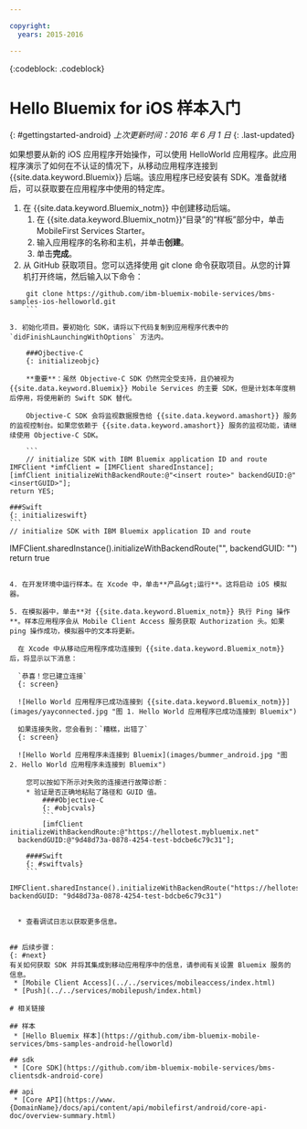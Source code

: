```yaml
---

copyright:
  years: 2015-2016

---
```


<!-- Attribute definitions -->
{:codeblock: .codeblock}

# Hello Bluemix for iOS 样本入门
{: #gettingstarted-android}
*上次更新时间：2016 年 6 月 1 日*
{: .last-updated}  

如果想要从新的 iOS 应用程序开始操作，可以使用 HelloWorld 应用程序。此应用程序演示了如何在不认证的情况下，从移动应用程序连接到 {{site.data.keyword.Bluemix}} 后端。该应用程序已经安装有 SDK。准备就绪后，可以获取要在应用程序中使用的特定库。

1. 在 {{site.data.keyword.Bluemix_notm}} 中创建移动后端。
    1. 在 {{site.data.keyword.Bluemix_notm}}“目录”的“样板”部分中，单击 MobileFirst Services Starter。
    2. 输入应用程序的名称和主机，并单击**创建**。
    3. 单击**完成**。
2. 从 GitHub 获取项目。您可以选择使用 git clone 命令获取项目。从您的计算机打开终端，然后输入以下命令：
```
    git clone https://github.com/ibm-bluemix-mobile-services/bms-samples-ios-helloworld.git
    ```

3. 初始化项目。要初始化 SDK，请将以下代码复制到应用程序代表中的 `didFinishLaunchingWithOptions` 方法内。

	###Ojbective-C
	{: initializeobjc}

	**重要**：虽然 Objective-C SDK 仍然完全受支持，且仍被视为 {{site.data.keyword.Bluemix}} Mobile Services 的主要 SDK，但是计划本年度稍后停用，将使用新的 Swift SDK 替代。

	Objective-C SDK 会将监视数据报告给 {{site.data.keyword.amashort}} 服务的监视控制台。如果您依赖于 {{site.data.keyword.amashort}} 服务的监视功能，请继续使用 Objective-C SDK。

	```
	// initialize SDK with IBM Bluemix application ID and route
IMFClient *imfClient = [IMFClient sharedInstance];
[imfClient initializeWithBackendRoute:@"<insert route>" backendGUID:@"<insertGUID>"];
return YES;
```

	###Swift
	{: initializeswift}
	```
	// initialize SDK with IBM Bluemix application ID and route
IMFClient.sharedInstance().initializeWithBackendRoute("<insert route>", backendGUID: "<insertGUID>")
return true
```

4. 在开发环境中运行样本。在 Xcode 中，单击**产品&gt;运行**。这将启动 iOS 模拟器。

5. 在模拟器中，单击**对 {{site.data.keyword.Bluemix_notm}} 执行 Ping 操作**。样本应用程序会从 Mobile Client Access 服务获取 Authorization 头。如果 ping 操作成功，模拟器中的文本将更新。

  在 Xcode 中从移动应用程序成功连接到 {{site.data.keyword.Bluemix_notm}} 后，将显示以下消息：

  `恭喜！您已建立连接`
  {: screen}

  ![Hello World 应用程序已成功连接到 {{site.data.keyword.Bluemix_notm}}](images/yayconnected.jpg "图 1. Hello World 应用程序已成功连接到 Bluemix")

  如果连接失败，您会看到：`糟糕，出错了`
  {: screen}

  ![Hello World 应用程序未连接到 Bluemix](images/bummer_android.jpg "图 2. Hello World 应用程序未连接到 Bluemix")

	您可以按如下所示对失败的连接进行故障诊断：
	* 验证是否正确地粘贴了路径和 GUID 值。
		####Objective-C
		{: #objcvals}
		```
		[imfClient initializeWithBackendRoute:@"https://hellotest.mybluemix.net"
  backendGUID:@"9d48d73a-0878-4254-test-bdcbe6c79c31"];
  ```

		####Swift
		{: #swiftvals}
		```
		IMFClient.sharedInstance().initializeWithBackendRoute("https://hellotest.mybluemix.net", backendGUID: "9d48d73a-0878-4254-test-bdcbe6c79c31")
  ```

	* 查看调试日志以获取更多信息。


## 后续步骤：
{: #next}
有关如何获取 SDK 并将其集成到移动应用程序中的信息，请参阅有关设置 Bluemix 服务的信息。
   * [Mobile Client Access](../../services/mobileaccess/index.html)
   * [Push](../../services/mobilepush/index.html)

# 相关链接

## 样本
   * [Hello Bluemix 样本](https://github.com/ibm-bluemix-mobile-services/bms-samples-android-helloworld)

## sdk
   * [Core SDK](https://github.com/ibm-bluemix-mobile-services/bms-clientsdk-android-core)

## api
   * [Core API](https://www.{DomainName}/docs/api/content/api/mobilefirst/android/core-api-doc/overview-summary.html)
